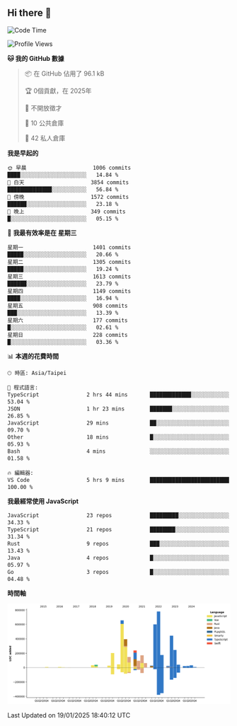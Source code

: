 ## Hi there 👋

<!--START_SECTION:waka-->
![Code Time](http://img.shields.io/badge/Code%20Time-101%20hrs%2059%20mins-blue)

![Profile Views](http://img.shields.io/badge/%E5%80%8B%E4%BA%BA%E9%A0%81%E9%9D%A2%E7%80%8F%E8%A6%BD%E6%AC%A1%E6%95%B8-2-blue)

**🐱 我的 GitHub 數據** 

> 📦 在 GitHub 佔用了 96.1 kB 
 > 
> 🏆  0個貢獻，在 2025年
 > 
> 🚫 不開放徵才
 > 
> 📜 10 公共倉庫 
 > 
> 🔑 42 私人倉庫 
 > 
**我是早起的** 

```text
🌞 早晨                     1006 commits        ████░░░░░░░░░░░░░░░░░░░░░   14.84 % 
🌆 白天                     3854 commits        ██████████████░░░░░░░░░░░   56.84 % 
🌃 傍晚                     1572 commits        ██████░░░░░░░░░░░░░░░░░░░   23.18 % 
🌙 晚上                     349 commits         █░░░░░░░░░░░░░░░░░░░░░░░░   05.15 % 
```
📅 **我最有效率是在 星期三** 

```text
星期一                      1401 commits        █████░░░░░░░░░░░░░░░░░░░░   20.66 % 
星期二                      1305 commits        █████░░░░░░░░░░░░░░░░░░░░   19.24 % 
星期三                      1613 commits        ██████░░░░░░░░░░░░░░░░░░░   23.79 % 
星期四                      1149 commits        ████░░░░░░░░░░░░░░░░░░░░░   16.94 % 
星期五                      908 commits         ███░░░░░░░░░░░░░░░░░░░░░░   13.39 % 
星期六                      177 commits         █░░░░░░░░░░░░░░░░░░░░░░░░   02.61 % 
星期日                      228 commits         █░░░░░░░░░░░░░░░░░░░░░░░░   03.36 % 
```


📊 **本週的花費時間** 

```text
🕑︎ 時區: Asia/Taipei

💬 程式語言: 
TypeScript               2 hrs 44 mins       █████████████░░░░░░░░░░░░   53.04 % 
JSON                     1 hr 23 mins        ███████░░░░░░░░░░░░░░░░░░   26.85 % 
JavaScript               29 mins             ██░░░░░░░░░░░░░░░░░░░░░░░   09.70 % 
Other                    18 mins             █░░░░░░░░░░░░░░░░░░░░░░░░   05.93 % 
Bash                     4 mins              ░░░░░░░░░░░░░░░░░░░░░░░░░   01.58 % 

🔥 編輯器: 
VS Code                  5 hrs 9 mins        █████████████████████████   100.00 % 
```

**我最經常使用 JavaScript** 

```text
JavaScript               23 repos            █████████░░░░░░░░░░░░░░░░   34.33 % 
TypeScript               21 repos            ████████░░░░░░░░░░░░░░░░░   31.34 % 
Rust                     9 repos             ███░░░░░░░░░░░░░░░░░░░░░░   13.43 % 
Java                     4 repos             █░░░░░░░░░░░░░░░░░░░░░░░░   05.97 % 
Go                       3 repos             █░░░░░░░░░░░░░░░░░░░░░░░░   04.48 % 
```



**時間軸**

![Lines of Code chart](https://raw.githubusercontent.com/jos61404/jos61404/main/assets/bar_graph.png)


 Last Updated on 19/01/2025 18:40:12 UTC
<!--END_SECTION:waka-->



<!--
**jos61404/jos61404** is a ✨ _special_ ✨ repository because its `README.md` (this file) appears on your GitHub profile.

Here are some ideas to get you started:

- 🔭 I’m currently working on ...
- 🌱 I’m currently learning ...
- 👯 I’m looking to collaborate on ...
- 🤔 I’m looking for help with ...
- 💬 Ask me about ...
- 📫 How to reach me: ...
- 😄 Pronouns: ...
- ⚡ Fun fact: ...
-->
